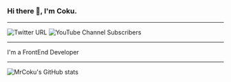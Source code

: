 ### Hi there 👋, I'm Coku.

---

![Twitter URL](https://img.shields.io/twitter/url?label=Follow%20me&style=social&url=https%3A%2F%2Ftwitter.com%2Fcoku_mr) ![YouTube Channel Subscribers](https://img.shields.io/youtube/channel/subscribers/UCnPiMm-Jp4P5B2dy7SstDjA?label=Subcribe&style=social)

---

I'm a FrontEnd Developer 

---
![MrCoku's GitHub stats](https://github-readme-stats.vercel.app/api?username=MrCoku&show_icons=true&theme=algolia)






<!--
**MrCoku/MrCoku** is a ✨ _special_ ✨ repository because its `README.md` (this file) appears on your GitHub profile.

Here are some ideas to get you started:

- 🔭 I’m currently working on ...
- 🌱 I’m currently learning ...
- 👯 I’m looking to collaborate on ...
- 🤔 I’m looking for help with ...
- 💬 Ask me about ...
- 📫 How to reach me: ...
- 😄 Pronouns: ...
- ⚡ Fun fact: ...
-->



